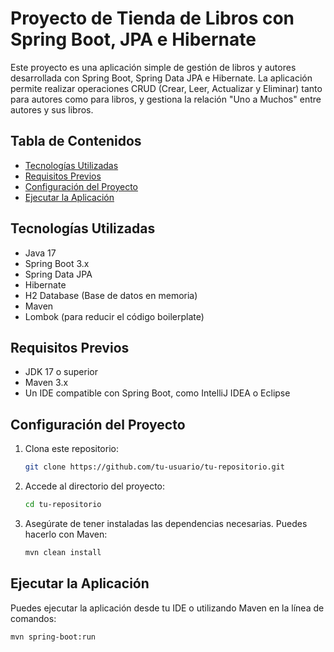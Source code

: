 # Proyecto de Tienda de Libros con Spring Boot, JPA e Hibernate

Este proyecto es una aplicación simple de gestión de libros y autores desarrollada con Spring Boot, Spring Data JPA e Hibernate. La aplicación permite realizar operaciones CRUD (Crear, Leer, Actualizar y Eliminar) tanto para autores como para libros, y gestiona la relación "Uno a Muchos" entre autores y sus libros.

## Tabla de Contenidos
- [Tecnologías Utilizadas](#tecnologías-utilizadas)
- [Requisitos Previos](#requisitos-previos)
- [Configuración del Proyecto](#configuración-del-proyecto)
- [Ejecutar la Aplicación](#ejecutar-la-aplicación)

## Tecnologías Utilizadas
- Java 17
- Spring Boot 3.x
- Spring Data JPA
- Hibernate
- H2 Database (Base de datos en memoria)
- Maven
- Lombok (para reducir el código boilerplate)

## Requisitos Previos
- JDK 17 o superior
- Maven 3.x
- Un IDE compatible con Spring Boot, como IntelliJ IDEA o Eclipse

## Configuración del Proyecto
1. Clona este repositorio:
    ```bash
    git clone https://github.com/tu-usuario/tu-repositorio.git
    ```

2. Accede al directorio del proyecto:
    ```bash
    cd tu-repositorio
    ```

3. Asegúrate de tener instaladas las dependencias necesarias. Puedes hacerlo con Maven:
    ```bash
    mvn clean install
    ```

## Ejecutar la Aplicación
Puedes ejecutar la aplicación desde tu IDE o utilizando Maven en la línea de comandos:
```bash
mvn spring-boot:run

